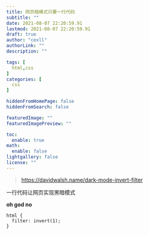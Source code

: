 ```yaml
---
title: 网页暗模式只要一行代码
subtitle: ""
date: 2021-08-07 22:20:59.91
lastmod: 2021-08-07 22:20:59.91
draft: true
author: "cexll"
authorLink: ""
description: ""

tags: [
  html,css
]
categories: [
  css
]

hiddenFromHomePage: false
hiddenFromSearch: false

featuredImage: ""
featuredImagePreview: ""

toc:
  enable: true
math:
  enable: false
lightgallery: false
license: ""
---
```


<!--more-->


> https://davidwalsh.name/dark-mode-invert-filter

一行代码让网页实现黑暗模式

**oh god no**

```
html {
  filter: invert(1);
}
```